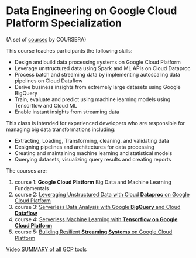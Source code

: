 # Data Engineering on Google Cloud Platform Specialization


(A set of [courses](https://www.coursera.org/specializations/gcp-data-machine-learning) by COURSERA)

This course teaches participants the following skills:

* Design and build data processing systems on Google Cloud Platform
* Leverage unstructured data using Spark and ML APIs on Cloud Dataproc
* Process batch and streaming data by implementing autoscaling data pipelines on Cloud Dataflow
* Derive business insights from extremely large datasets using Google BigQuery
* Train, evaluate and predict using machine learning models using Tensorflow and Cloud ML
* Enable instant insights from streaming data



This class is intended for experienced developers who are responsible for managing big data transformations including:

* Extracting, Loading, Transforming, cleaning, and validating data
* Designing pipelines and architectures for data processing
* Creating and maintaining machine learning and statistical models
* Querying datasets, visualizing query results and creating reports

The courses are:

1. course 1: **Google Cloud Platform** Big Data and Machine Learning Fundamentals
1. course 2: [Leveraging Unstructured Data with Cloud **Dataproc** on Google Cloud Platform](./Dataflow.md)
1. course 3: [Serverless Data Analysis with Google **BigQuery** and Cloud **Dataflow**](./BigQuery.md)
1. course 4: [Serverless Machine Learning with **Tensorflow on Google Cloud Platform**](./ML_on_GCP_with_Datalab_and_TensorFlow.md)
1. course 5: [Building Resilient **Streaming Systems** on Google Cloud Platform](./streaming_pipelines_on_GCP.md)


[Video SUMMARY of all GCP tools](https://www.coursera.org/learn/building-resilient-streaming-systems-gcp/lecture/YUGGw/summary-of-data-engineering-on-gcp-specialization)


